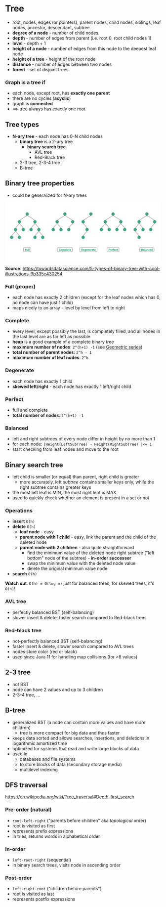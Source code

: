 # Tree
- root, nodes, edges (or pointers), parent nodes, child nodes, siblings, leaf nodes, ancestor, descendant, subtree
- **degree of a node** - number of child nodes
- **depth** - number of edges from parent (i.e. root 0, root child nodes 1)
- **level** - depth + 1
- **height of a node** - number of edges from this node to the deepest leaf node
- **height of a tree** - height of the root node
- **distance** - number of edges between two nodes
- **forest** - set of disjoint trees

### Graph is a tree if
- each node, except root, has **exactly one parent**
- there are no cycles (**acyclic**)
- graph is **connected**
- ==> tree always has exactly one root

## Tree types
- **N-ary tree** - each node has 0-N child nodes
    - **binary tree** is a 2-ary tree
        - **binary search tree**
            - AVL tree
            - Red-Black tree
    - 2-3 tree, 2-3-4 tree
    - B-tree

## Binary tree properties
- could be generalized for N-ary trees

![](_img/trees.png)

**Source**: https://towardsdatascience.com/5-types-of-binary-tree-with-cool-illustrations-9b335c430254

### Full (proper)
- each node has exactly 2 children (except for the leaf nodes which has 0, no node can have just 1 child)
- maps nicely to an array - level by level from left to right

### Complete
- every level, except possibly the last, is completely filled, and all nodes in the last level are as far left as possible
- **heap** is a good example of a complete binary tree
- **maximum number of nodes**: `2^(h+1) -1` (see [Geometric series](https://en.wikipedia.org/wiki/1_%2B_2_%2B_4_%2B_8_%2B_%E2%8B%AF))
- **total number of parent nodes**: `2^h - 1`
- **maximum number of leaf nodes**: `2^h`

### Degenerate
- each node has exactly 1 child
- **skewed left/right** - each node has exactly 1 left/right child

### Perfect
- full and complete
- **total number of nodes**: `2^(h+1) -1`

### Balanced
- left and right subtrees of every node differ in height by no more than 1
- for each node: `|Height(LeftSubTree) - Height(RightSubTree) |<= 1`
- start checking from leaf nodes and move to the root

## Binary search tree
- left child is smaller (or equal) than parent, right child is greater
    - more accurately, left _subtree_ contains smaller keys only, while the right subtree contains greater keys
- the most left leaf is MIN, the most right leaf is MAX
- used to quickly check whether an element is present in a set or not

### Operations
- **insert** `O(h)`
- **delete** `O(h)`
    - **leaf node** - easy
    - **parent node with 1 child** - easy, link the parent and the child of the deleted node
    - **parent node with 2 children** - also quite straightforward
        - find the minimum value of the deleted node right subtree ("left bottom" node of the subtree) - **in-order successor**
        - swap the minimum value with the deleted node value
        - delete the original minimum value node
- **search** `O(h)`

**Watch out**: `O(h) = O(log n)` just for balanced trees, for skewed trees, it's `O(n)`!

### AVL tree
- perfectly balanced BST (self-balancing)
- slower insert & delete, faster search compared to Red-black trees

### Red-black tree
- not-perfectly balanced BST (self-balancing)
- faster insert & delete, slower search compared to AVL trees
- nodes store color (red or black)
- used since Java 11 for handling map collisions (for >8 values)

## 2-3 tree
- not BST
- node can have 2 values and up to 3 children
- 2-3-4 tree, ...

## B-tree
- generalized BST (a node can contain more values and have more children)
    - tree is more compact for big data and thus faster
- keeps data sorted and allows searches, insertions, and deletions in logarithmic amortized time
- optimized for systems that read and write large blocks of data
- used in
    - databases and file systems
    - to store blocks of data (secondary storage media)
    - multilevel indexing

## DFS traversal
https://en.wikipedia.org/wiki/Tree_traversal#Depth-first_search

### Pre-order (natural)
- `root-left-right` ("parents before children" aka _topological_ order)
- root is visited as first
- represents prefix expressions
- in tries, returns words in alphabetical order

### In-order
- `left-root-right` (sequential)
- in binary search trees, visits node in ascending order

### Post-order
- `left-right-root` ("children before parents")
- root is visited as last
- represents postfix expressions
